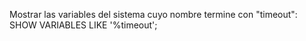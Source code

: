 Mostrar las variables del sistema cuyo nombre termine con "timeout":
SHOW VARIABLES LIKE '%timeout';